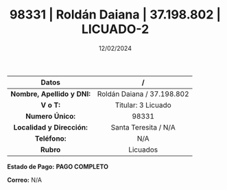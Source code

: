 ﻿---
title: 98331 | Roldán Daiana | 37.198.802 | LICUADO-2
date: 12/02/2024
draft: false
tags: ['titular', 'santa teresita']
---

|          **Datos**          |  /  |
|:---------------------------:|:---:|
| **Nombre, Apellido y DNI:** | Roldán Daiana / 37.198.802 |
|          **V o T:**         | Titular: 3 Licuado |
|      **Numero Único:**      | 98331 |
|  **Localidad y Dirección:** | Santa Teresita / N/A |
|        **Teléfono:**        | N/A |
|          **Rubro**          | Licuados |

**Estado de Pago:** **PAGO COMPLETO**

**Correo:** N/A
